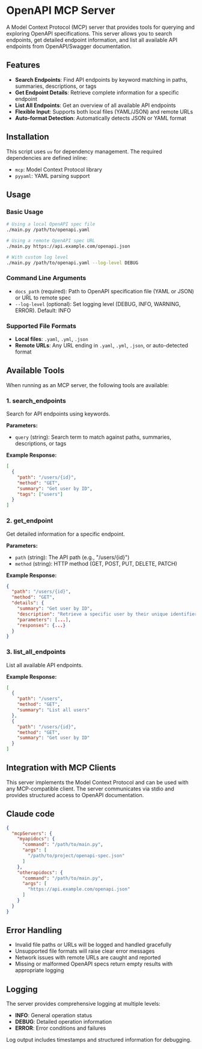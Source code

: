 # OpenAPI MCP Server

A Model Context Protocol (MCP) server that provides tools for querying and
exploring OpenAPI specifications. This server allows you to search endpoints,
get detailed endpoint information, and list all available API endpoints from
OpenAPI/Swagger documentation.

## Features

- **Search Endpoints**: Find API endpoints by keyword matching in paths,
  summaries, descriptions, or tags
- **Get Endpoint Details**: Retrieve complete information for a specific
  endpoint
- **List All Endpoints**: Get an overview of all available API endpoints
- **Flexible Input**: Supports both local files (YAML/JSON) and remote URLs
- **Auto-format Detection**: Automatically detects JSON or YAML format

## Installation

This script uses `uv` for dependency management. The required dependencies are
defined inline:

- `mcp`: Model Context Protocol library
- `pyyaml`: YAML parsing support

## Usage

### Basic Usage

```bash
# Using a local OpenAPI spec file
./main.py /path/to/openapi.yaml

# Using a remote OpenAPI spec URL
./main.py https://api.example.com/openapi.json

# With custom log level
./main.py /path/to/openapi.yaml --log-level DEBUG
```

### Command Line Arguments

- `docs_path` (required): Path to OpenAPI specification file (YAML or JSON) or
  URL to remote spec
- `--log-level` (optional): Set logging level (DEBUG, INFO, WARNING, ERROR).
  Default: INFO

### Supported File Formats

- **Local files**: `.yaml`, `.yml`, `.json`
- **Remote URLs**: Any URL ending in `.yaml`, `.yml`, `.json`, or auto-detected
  format

## Available Tools

When running as an MCP server, the following tools are available:

### 1. search_endpoints

Search for API endpoints using keywords.

**Parameters:**

- `query` (string): Search term to match against paths, summaries, descriptions,
  or tags

**Example Response:**

```json
[
  {
    "path": "/users/{id}",
    "method": "GET",
    "summary": "Get user by ID",
    "tags": ["users"]
  }
]
```

### 2. get_endpoint

Get detailed information for a specific endpoint.

**Parameters:**

- `path` (string): The API path (e.g., "/users/{id}")
- `method` (string): HTTP method (GET, POST, PUT, DELETE, PATCH)

**Example Response:**

```json
{
  "path": "/users/{id}",
  "method": "GET",
  "details": {
    "summary": "Get user by ID",
    "description": "Retrieve a specific user by their unique identifier",
    "parameters": [...],
    "responses": {...}
  }
}
```

### 3. list_all_endpoints

List all available API endpoints.

**Example Response:**

```json
[
  {
    "path": "/users",
    "method": "GET",
    "summary": "List all users"
  },
  {
    "path": "/users/{id}",
    "method": "GET",
    "summary": "Get user by ID"
  }
]
```

## Integration with MCP Clients

This server implements the Model Context Protocol and can be used with any
MCP-compatible client. The server communicates via stdio and provides structured
access to OpenAPI documentation.

## Claude code

```json
{
  "mcpServers": {
    "myapidocs": {
      "command": "/path/to/main.py",
      "args": [
        "/path/to/project/openapi-spec.json"
      ]
    },
    "otherapidocs": {
      "command": "/path/to/main.py",
      "args": [
        "https://api.example.com/openapi.json"
      ]
    }
  }
}
```

## Error Handling

- Invalid file paths or URLs will be logged and handled gracefully
- Unsupported file formats will raise clear error messages
- Network issues with remote URLs are caught and reported
- Missing or malformed OpenAPI specs return empty results with appropriate
  logging

## Logging

The server provides comprehensive logging at multiple levels:

- **INFO**: General operation status
- **DEBUG**: Detailed operation information
- **ERROR**: Error conditions and failures

Log output includes timestamps and structured information for debugging.
